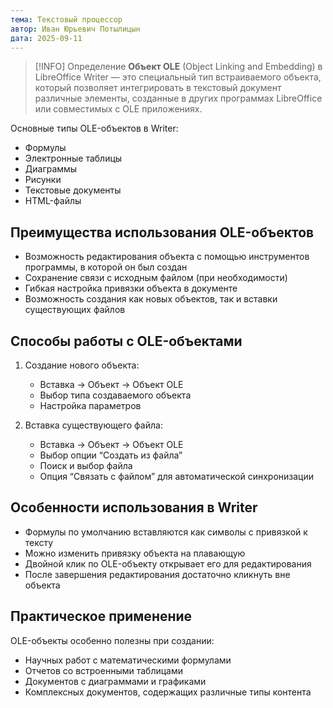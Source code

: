 ```yaml
---
тема: Текстовый процессор
автор: Иван Юрьевич Потылицын
дата: 2025-09-11
---
```


> [!INFO] Определение
> **Объект OLE** (Object Linking and Embedding) в LibreOffice Writer — это специальный тип встраиваемого объекта, который позволяет интегрировать в текстовый документ различные элементы, созданные в других программах LibreOffice или совместимых с OLE приложениях.

Основные типы OLE-объектов в Writer:
- Формулы
- Электронные таблицы
- Диаграммы
- Рисунки
- Текстовые документы
- HTML-файлы

## Преимущества использования OLE-объектов

- Возможность редактирования объекта с помощью инструментов программы, в которой он был создан
- Сохранение связи с исходным файлом (при необходимости)
- Гибкая настройка привязки объекта в документе
- Возможность создания как новых объектов, так и вставки существующих файлов

## Способы работы с OLE-объектами

1. Создание нового объекта:
	- Вставка → Объект → Объект OLE
	- Выбор типа создаваемого объекта
	- Настройка параметров

2. Вставка существующего файла:
	- Вставка → Объект → Объект OLE
	- Выбор опции “Создать из файла”
	- Поиск и выбор файла
	- Опция “Связать с файлом” для автоматической синхронизации

## Особенности использования в Writer

- Формулы по умолчанию вставляются как символы с привязкой к тексту
- Можно изменить привязку объекта на плавающую
- Двойной клик по OLE-объекту открывает его для редактирования
- После завершения редактирования достаточно кликнуть вне объекта

## Практическое применение

OLE-объекты особенно полезны при создании:

- Научных работ с математическими формулами
- Отчетов со встроенными таблицами
- Документов с диаграммами и графиками
- Комплексных документов, содержащих различные типы контента
